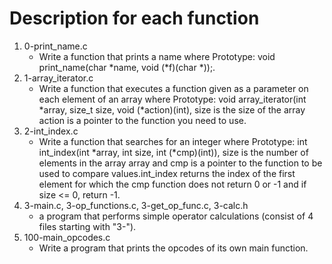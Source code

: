 # Description for each function
1. 0-print_name.c
   * Write a function that prints a name where Prototype: void print_name(char *name, void (*f)(char *));.
2. 1-array_iterator.c
   * Write a function that executes a function given as a parameter on each element of an array where Prototype: void array_iterator(int *array, size_t size, void (*action)(int), size is the size of the array action is a pointer to the function you need to use.
3. 2-int_index.c
   * Write a function that searches for an integer where Prototype: int int_index(int *array, int size, int (*cmp)(int)), size is the number of elements in the array array and cmp is a pointer to the function to be used to compare values.int_index returns the index of the first element for which the cmp function does not return 0 or -1 and if size <= 0, return -1.
4. 3-main.c, 3-op_functions.c, 3-get_op_func.c, 3-calc.h
   * a program that performs simple operator calculations (consist of 4 files starting with "3-").
5. 100-main_opcodes.c
   * Write a program that prints the opcodes of its own main function.
